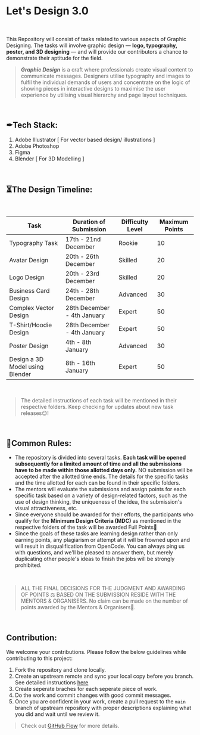 # Let's Design 3.0 
</br>

This Repository will consist of tasks related to various aspects of Graphic Designing. The tasks will involve graphic design — **logo, typography, poster, and 3D designing** — and will provide our contributors a chance to demonstrate their aptitude for the field.

> ***Graphic Design*** is a craft where professionals create visual content to communicate messages. Designers utilise typography and images to fulfil the individual demands of users and concentrate on the logic of showing pieces in interactive designs to maximise the user experience by utilising visual hierarchy and page layout techniques.

</br>

## ✒Tech Stack:

1. Adobe Illustrator  [ For vector based design/ illustrations  ]
2. Adobe Photoshop
3. Figma
4. Blender [ For 3D Modelling ]

</br>

## ⏳The Design Timeline:

</br>

| Task             | Duration of Submission                                              | Difficulty Level      | Maximum Points    |
| ----------------- | ------------------------------------------------------------------ | ---------------------- | ----------------- |
| Typography Task | 17th - 21nd December | Rookie | 10 |
| Avatar Design | 20th - 26th December | Skilled | 20 |
| Logo Design | 20th - 23rd December  | Skilled | 20 |
| Business Card Design | 24th - 28th December |  Advanced | 30 |
| Complex Vector Design | 28th December - 4th January | Expert | 50 |
| T-Shirt/Hoodie Design | 28th December - 4th January | Expert | 50 |
| Poster Design | 4th - 8th January | Advanced | 30 |
| Design a 3D Model using Blender | 8th - 16th January  | Expert | 50 |
  
</br>

> The detailed instructions of each task will be mentioned in their respective folders. Keep checking for updates about new task releases😉!

</br>

## 🧾Common Rules:

- The repository is divided into several tasks. **Each task will be opened subsequently for a limited amount of time and all the submissions have to be made within those allotted days only.** NO submission will be accepted after the allotted time ends. The details for the specific tasks and the time allotted for each can be found in their specific folders.
- The mentors will evaluate the submissions and assign points for each specific task based on a variety of design-related factors, such as the use of design thinking, the uniqueness of the idea, the submission's visual attractiveness, etc.
- Since everyone should be awarded for their efforts, the participants who qualify for the **Minimum Design Criteria (MDC)** as mentioned in the respective folders of the task will be awarded Full Points🎉
- Since the goals of these tasks are learning design rather than only earning points, any plagiarism or attempt at it will be frowned upon and will result in disqualification from OpenCode. You can always ping us with questions, and we'll be pleased to answer them, but merely duplicating other people's ideas to finish the jobs will be strongly prohibited.

</br>

> ALL THE FINAL DECISIONS FOR THE JUDGMENT AND AWARDING OF POINTS ⚖️ BASED ON THE SUBMISSION RESIDE WITH THE MENTORS & ORGANISERS.
No claim can be made on the number of points awarded by the Mentors & Organisers🙂.
> 

</br>


## Contribution:

We welcome your contributions. Please follow the below guidelines while contributing to this project:

1. Fork the repository and clone locally.
2. Create an upstream remote and sync your local copy before you branch. See detailed instructions [here](https://help.github.com/articles/syncing-a-fork)
3. Create seperate braches for each seperate piece of work.
4. Do the work and commit changes with good commit messages.
5. Once you are confident in your work, create a pull request to the `main` branch of upstream repository with proper descriptions explaining what you did and wait until we review it.

> Check out [GitHub Flow](https://guides.github.com/introduction/flow/) for more details.
>
